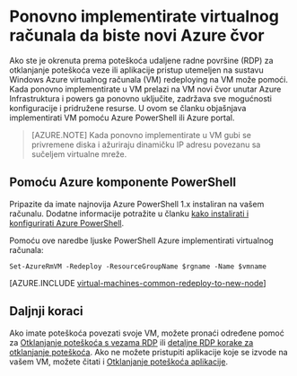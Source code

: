 <properties 
    pageTitle="Ponovno implementirate virtualnim strojevima sa sustavom Windows | Microsoft Azure" 
    description="U članku se opisuje kako implementirati virtualnim računalima sustava Windows u smanjenju problema s povezivanjem RDP." 
    services="virtual-machines-windows" 
    documentationCenter="virtual-machines" 
    authors="iainfoulds" 
    manager="timlt"
    tags="azure-resource-manager,top-support-issue" 
/>
    

<tags 
    ms.service="virtual-machines-windows" 
    ms.devlang="na" 
    ms.topic="support-article" 
    ms.tgt_pltfrm="vm-windows"
    ms.workload="infrastructure" 
    ms.date="09/19/2016" 
    ms.author="iainfou" 
/>


# <a name="redeploy-virtual-machine-to-new-azure-node"></a>Ponovno implementirate virtualnog računala da biste novi Azure čvor

Ako ste je okrenuta prema poteškoća udaljene radne površine (RDP) za otklanjanje poteškoća veze ili aplikacije pristup utemeljen na sustavu Windows Azure virtualnog računala (VM) redeploying na VM može pomoći. Kada ponovno implementirate u VM prelazi na VM novi čvor unutar Azure Infrastruktura i powers ga ponovno uključite, zadržava sve mogućnosti konfiguracije i pridružene resurse. U ovom se članku objašnjava implementirati VM pomoću Azure PowerShell ili Azure portal.

> [AZURE.NOTE] Kada ponovno implementirate u VM gubi se privremene diska i ažuriraju dinamičku IP adresu povezanu sa sučeljem virtualne mreže. 

## <a name="using-azure-powershell"></a>Pomoću Azure komponente PowerShell

Pripazite da imate najnovija Azure PowerShell 1.x instaliran na vašem računalu. Dodatne informacije potražite u članku [kako instalirati i konfigurirati Azure PowerShell](../powershell-install-configure.md).

Pomoću ove naredbe ljuske PowerShell Azure implementirati virtualnog računala:

    Set-AzureRmVM -Redeploy -ResourceGroupName $rgname -Name $vmname 


[AZURE.INCLUDE [virtual-machines-common-redeploy-to-new-node](../../includes/virtual-machines-common-redeploy-to-new-node.md)]


## <a name="next-steps"></a>Daljnji koraci
Ako imate poteškoća povezati svoje VM, možete pronaći određene pomoć za [Otklanjanje poteškoća s vezama RDP](virtual-machines-windows-troubleshoot-rdp-connection.md) ili [detaljne RDP korake za otklanjanje poteškoća](virtual-machines-windows-detailed-troubleshoot-rdp.md). Ako ne možete pristupiti aplikacije koje se izvode na vašem VM, možete čitati i [Otklanjanje poteškoća aplikacije](virtual-machines-windows-troubleshoot-app-connection.md).